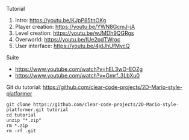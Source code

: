 

Tutorial
 1. Intro: https://youtu.be/KJpP85tnOKg
 2. Player creation: https://youtu.be/YWN8GcmJ-jA
 3. Level creation: https://youtu.be/wJMDh9QGRgs
 4. Overworld: https://youtu.be/IUe2pdTWroc
 5. User interface: https://youtu.be/4jdJhUfMycQ

Suite
 - https://www.youtube.com/watch?v=hEL3wO-EOZg
 - https://www.youtube.com/watch?v=Gmrf_3LbXu0

Git du tutorial: https://github.com/clear-code-projects/2D-Mario-style-platformer

    git clone https://github.com/clear-code-projects/2D-Mario-style-platformer.git tutorial
    cd tutorial
    unzip "*.zip"
    rm *.zip
    rm -rf .git
